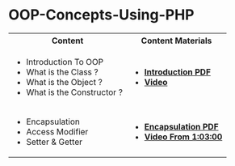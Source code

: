 # OOP-Concepts-Using-PHP

<table>
  <tr>
    <th>Content</th>
    <th>Content Materials</th>
  </tr>
  <tr>
    <td>
            <ul>
                    <li> Introduction To OOP </li>
                    <li> What is the Class ? </li>
                    <li> What is the Object ? </li>
                    <li> What is the Constructor ? </li>
            </ul>
     </td>
     <td>
             <ul>
                     <li> <a href="OOP Introduction.pdf"> <b> Introduction PDF </b></a> </li>
                     <li> <a href="https://www.youtube.com/watch?v=gUNVnOIK7CM"> <b> Video  </b></a> </li>
             </ul>
      </td>
  </tr>
    <tr>
    <td>
            <ul>
                    <li> Encapsulation  </li>
                    <li> Access Modifier </li>
                    <li> Setter & Getter </li>
            </ul>
     </td>
     <td>
             <ul>
                     <li> <a href="Encapsulation.pdf"> <b> Encapsulation PDF </b></a>  </li>
                     <li> <a href="https://www.youtube.com/watch?v=gUNVnOIK7CM"> <b> Video From 1:03:00  </b></a> </li>
             </ul>
      </td>
  </tr>
</table>
